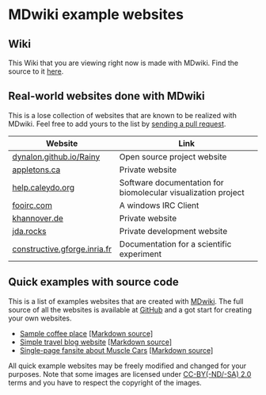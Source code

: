 MDwiki example websites
========================

Wiki
----

This Wiki that you are viewing right now is made with MDwiki. Find the source to it [here][mdwikisrc].

  [mdwikisrc]: https://github.com/ganskef/mdwiki/tree/gh-pages
  [wiki]: https://ganskef.github.io/mdwiki/


Real-world websites done with MDwiki
---------------

This is a lose collection of websites that are known to be realized with MDwiki. Feel free to add yours to the list by [sending a pull request][mdwikisrc].

 Website | Link
----     | -----
[dynalon.github.io/Rainy](https://dynalon.github.io/Rainy)      |   Open source project website
[appletons.ca](https://www.appletons.ca)      | Private website
[help.caleydo.org](https://help.caleydo.org/) | Software documentation for biomolecular visualization project
[fooirc.com](https://fooirc.com/)             | A windows IRC Client
[khannover.de](https://khannover.de/)         | Private website
[jda.rocks](https://jda.rocks/)              | Private development website
[constructive.gforge.inria.fr](https://constructive.gforge.inria.fr/)              | Documentation for a scientific experiment

[mdwikisrc]: https://github.com/ganskef/mdwiki/tree/gh-pages


Quick examples with source code
---------------

This is a list of examples websites that are created with [MDwiki]. The full source of all the websites is available at [GitHub][githubrepo] and a got start for creating your own websites.

* [Sample coffee place](https://dynalon.github.io/mdwiki-examples/cafe/) [[Markdown source]][cafe]
* [Simple travel blog website](https://dynalon.github.io/mdwiki-examples/travel_blog/) [[Markdown source]][travelblog]
* [Single-page fansite about Muscle Cars](https://dynalon.github.io/mdwiki-examples/muscle_cars/) [[Markdown source]][musclecars]

All quick example websites may be freely modified and changed for your purposes. Note that some images are licensed under [CC-BY(-ND/-SA) 2.0][cc] terms and you have to respect the copyright of the images.

[cc]: https://creativecommons.org/licenses/
[MDwiki]: https://www.mdwiki.info
[githubrepo]: https://github.com/Dynalon/mdwiki-examples/
[cafe]: https://github.com/Dynalon/mdwiki-examples/tree/gh-pages/cafe
[musclecars]: https://github.com/Dynalon/mdwiki-examples/tree/gh-pages/muscle_cars
[travelblog]: https://github.com/Dynalon/mdwiki-examples/tree/gh-pages/travel_blog


